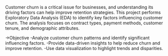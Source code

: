 Customer churn is a critical issue for businesses, and understanding its driving factors can help improve retention strategies. This project performs Exploratory Data Analysis (EDA) to identify key factors influencing customer churn. The analysis focuses on contract types, payment methods, customer tenure, and demographic attributes.

->Objective
-Analyze customer churn patterns and identify significant influencing factors.
-Provide data-driven insights to help reduce churn and improve retention.
-Use data visualization to highlight trends and disparities.

